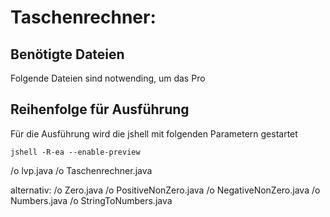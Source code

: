 # Taschenrechner:

## Benötigte Dateien

Folgende Dateien sind notwending, um das Pro

## Reihenfolge für Ausführung

Für die Ausführung wird die jshell mit folgenden Parametern gestartet

```shell
jshell -R-ea --enable-preview
```

/o lvp.java
/o Taschenrechner.java

alternativ:
/o Zero.java
/o PositiveNonZero.java
/o NegativeNonZero.java
/o Numbers.java
/o StringToNumbers.java